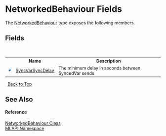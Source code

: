 # NetworkedBehaviour Fields
 

The <a href="T_MLAPI_NetworkedBehaviour">NetworkedBehaviour</a> type exposes the following members.


## Fields
&nbsp;<table><tr><th></th><th>Name</th><th>Description</th></tr><tr><td>![Public field](media/pubfield.gif "Public field")</td><td><a href="F_MLAPI_NetworkedBehaviour_SyncVarSyncDelay">SyncVarSyncDelay</a></td><td>
The minimum delay in seconds between SyncedVar sends</td></tr></table>&nbsp;
<a href="#networkedbehaviour-fields">Back to Top</a>

## See Also


#### Reference
<a href="T_MLAPI_NetworkedBehaviour">NetworkedBehaviour Class</a><br /><a href="N_MLAPI">MLAPI Namespace</a><br />